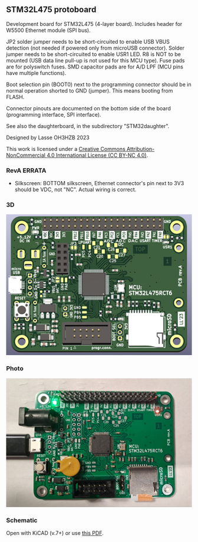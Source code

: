 ## STM32L475 protoboard

Development board for STM32L475 (4-layer board). Includes header for W5500 Ethernet module (SPI bus).

JP2 solder jumper needs to be short-circuited to enable USB VBUS detection (not needed if powered only from microUSB connector). Solder jumper needs to be short-circuited to enable USR1 LED. R8 is NOT to be mounted (USB data line pull-up is not used for this MCU type). Fuse pads are for polyswitch fuses. SMD capacitor pads are for A/D LPF (MCU pins have multiple functions).

Boot selection pin (BOOT0) next to the programming connector should be in normal operation shorted to GND (jumper). This means booting from FLASH.

Connector pinouts are documented on the bottom side of the board (programming interface, SPI interface).

See also the daughterboard, in the subdirectory "STM32daughter".

Designed by Lasse OH3HZB 2023

This work is licensed under a [Creative Commons Attribution-NonCommercial 4.0 International License (CC BY-NC 4.0)](https://creativecommons.org/licenses/by-nc/4.0/).

### RevA ERRATA

* Silkscreen: BOTTOM silkscreen, Ethernet connector's pin next to 3V3 should be VDC, not "NC". Actual wiring is correct.

### 3D

![3d](STM32L475-protoboard-3D.jpg)

### Photo

![photo](STM32L475-protoboard-photo.jpg)

### Schematic

Open with KiCAD (v.7+) or use [this PDF](STM32L475-protoboard.pdf).

